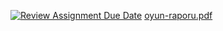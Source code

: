 [![Review Assignment Due Date](https://classroom.github.com/assets/deadline-readme-button-24ddc0f5d75046c5622901739e7c5dd533143b0c8e959d652212380cedb1ea36.svg)](https://classroom.github.com/a/gTiETg9a)
[oyun-raporu.pdf](https://github.com/Iskenderun-Technical-University/donem-projesi-NaimKanadli/files/11407023/oyun-raporu.pdf)
